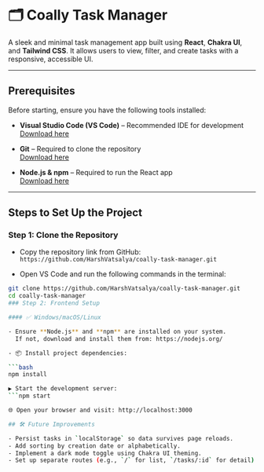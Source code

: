 # 🗂️ Coally Task Manager

A sleek and minimal task management app built using **React**, **Chakra UI**, and **Tailwind CSS**. It allows users to view, filter, and create tasks with a responsive, accessible UI.

---

## Prerequisites

Before starting, ensure you have the following tools installed:

- **Visual Studio Code (VS Code)** – Recommended IDE for development  
  [Download here](https://code.visualstudio.com/)

- **Git** – Required to clone the repository  
  [Download here](https://git-scm.com/)

- **Node.js & npm** – Required to run the React app  
  [Download here](https://nodejs.org/)

---

## Steps to Set Up the Project

### Step 1: Clone the Repository

- Copy the repository link from GitHub:  
  `https://github.com/HarshVatsalya/coally-task-manager.git`

- Open VS Code and run the following commands in the terminal:

```bash
git clone https://github.com/HarshVatsalya/coally-task-manager.git
cd coally-task-manager
### Step 2: Frontend Setup

#### ✅ Windows/macOS/Linux

- Ensure **Node.js** and **npm** are installed on your system.  
  If not, download and install them from: https://nodejs.org/

- 📦 Install project dependencies:

```bash
npm install

▶️ Start the development server:
```npm start

🌐 Open your browser and visit: http://localhost:3000

## 🛠️ Future Improvements

- Persist tasks in `localStorage` so data survives page reloads.
- Add sorting by creation date or alphabetically.
- Implement a dark mode toggle using Chakra UI theming.
- Set up separate routes (e.g., `/` for list, `/tasks/:id` for detail).
